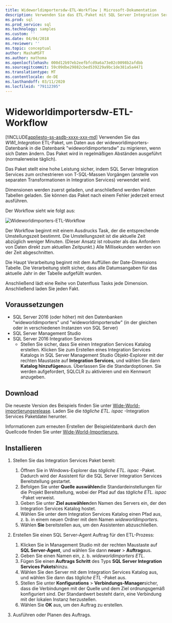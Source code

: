 ```yaml
---
title: Wideworldimportersdw-ETL-Workflow | Microsoft-Dokumentation
description: Verwenden Sie das ETL-Paket mit SQL Server Integration Services (SSIS), um Daten in regelmäßigen Abständen aus der Datenbank wideworldimporters zu wideworldimportersdw zu migrieren.
ms.prod: sql
ms.prod_service: sql
ms.technology: samples
ms.custom: ''
ms.date: 04/04/2018
ms.reviewer: ''
ms.topic: conceptual
author: MashaMSFT
ms.author: mathoma
ms.openlocfilehash: 000d12b97eb2eefbfcd9a6a73e02c0098b2afdbb
ms.sourcegitcommit: 59c09dbe29882cbed539229a9bc1de381a5a4471
ms.translationtype: MT
ms.contentlocale: de-DE
ms.lasthandoff: 03/11/2020
ms.locfileid: "79112395"
---
```

# <a name="wideworldimportersdw-etl-workflow"></a>Wideworldimportersdw-ETL-Workflow
[!INCLUDE[appliesto-ss-asdb-xxxx-xxx-md](../includes/appliesto-ss-asdb-xxxx-xxx-md.md)]
Verwenden Sie das *WWI_Integration* ETL-Paket, um Daten aus der wideworldimporters-Datenbank in die Datenbank "wideworldimportersdw" zu migrieren, wenn sich Daten ändern. Das Paket wird in regelmäßigen Abständen ausgeführt (normalerweise täglich).

Das Paket stellt eine hohe Leistung sicher, indem SQL Server Integration Services zum orchestrieren von T-SQL-Massen Vorgängen (anstelle von separaten Transformationen in Integration Services) verwendet wird.

Dimensionen werden zuerst geladen, und anschließend werden Fakten Tabellen geladen. Sie können das Paket nach einem Fehler jederzeit erneut ausführen.

Der Workflow sieht wie folgt aus:

 ![Wideworldimporters-ETL-Workflow](media/wide-world-importers/wideworldimporters-etl-workflow.png)

Der Workflow beginnt mit einem Ausdrucks Task, der die entsprechende Umstellungszeit bestimmt. Die Umstellungszeit ist die aktuelle Zeit abzüglich weniger Minuten. (Dieser Ansatz ist robuster als das Anfordern von Daten direkt zum aktuellen Zeitpunkt.) Alle Millisekunden werden von der Zeit abgeschnitten.

Die Haupt Verarbeitung beginnt mit dem Auffüllen der Date-Dimensions Tabelle. Die Verarbeitung stellt sicher, dass alle Datumsangaben für das aktuelle Jahr in der Tabelle aufgefüllt wurden.

Anschließend lädt eine Reihe von Datenfluss Tasks jede Dimension. Anschließend laden Sie jeden Fakt.

## <a name="prerequisites"></a>Voraussetzungen

- SQL Server 2016 (oder höher) mit den Datenbanken "wideworldimporters" und "wideworldimportersdw" (in der gleichen oder in verschiedenen Instanzen von SQL Server)
- SQL Server Management Studio
- SQL Server 2016 Integration Services
  - Stellen Sie sicher, dass Sie einen Integration Services Katalog erstellen. Klicken Sie zum Erstellen eines Integration Services Katalogs in SQL Server Management Studio Objekt-Explorer mit der rechten Maustaste auf **Integration Services**, und wählen Sie dann **Katalog hinzufügen**aus. Überlassen Sie die Standardoptionen. Sie werden aufgefordert, SQLCLR zu aktivieren und ein Kennwort anzugeben.


## <a name="download"></a>Download

Die neueste Version des Beispiels finden Sie unter [Wide-World-importierungsrelease](https://go.microsoft.com/fwlink/?LinkID=800630). Laden Sie die *tägliche ETL. ispac* -Integration Services Paketdatei herunter.

Informationen zum erneuten Erstellen der Beispieldatenbank durch den Quellcode finden Sie unter [Wide-World-Importierung.](https://github.com/Microsoft/sql-server-samples/tree/master/samples/databases/wide-world-importers/wwi-integration-etl)

## <a name="install"></a>Installieren

1. Stellen Sie das Integration Services Paket bereit:
   1. Öffnen Sie in Windows-Explorer das *tägliche ETL. ispac* -Paket. Dadurch wird der Assistent für die SQL Server Integration Services Bereitstellung gestartet.
   2. Befolgen Sie unter **Quelle auswählen**die Standardeinstellungen für die Projekt Bereitstellung, wobei der Pfad auf das *tägliche ETL. ispac* -Paket verweist.
   3. Geben Sie unter **Ziel auswählen**den Namen des Servers ein, der den Integration Services Katalog hostet.
   4. Wählen Sie unter dem Integration Services Katalog einen Pfad aus, z. b. in einem neuen Ordner mit dem Namen *wideworldimporters*.
   5. Wählen **Sie** bereitstellen aus, um den Assistenten abzuschließen.

2. Erstellen Sie einen SQL Server-Agent Auftrag für den ETL-Prozess:
   1. Klicken Sie in Management Studio mit der rechten Maustaste auf **SQL Server-Agent**, und wählen Sie dann **neuer** > **Auftrag**aus.
   2. Geben Sie einen Namen ein, z. b. *wideworldimporters ETL*.
   3. Fügen Sie einen **Auftrags Schritt** des Typs **SQL Server Integration Services Pakets**hinzu.
   4. Wählen Sie den Server mit dem Integration Services Katalog aus, und wählen Sie dann das *tägliche ETL* -Paket aus.
   5. Stellen Sie unter **Konfigurations** > **Verbindungs-Manager**sicher, dass die Verbindungen mit der Quelle und dem Ziel ordnungsgemäß konfiguriert sind. Der Standardwert besteht darin, eine Verbindung mit der lokalen Instanz herzustellen.
   6. Wählen Sie **OK** aus, um den Auftrag zu erstellen.

3. Ausführen oder Planen des Auftrags.
